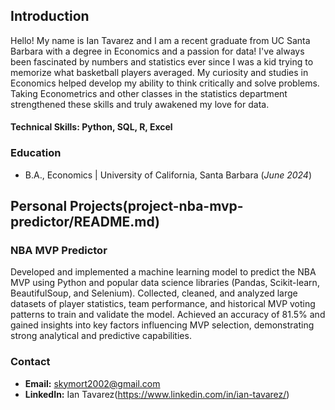 ## Introduction
Hello! My name is Ian Tavarez and I am a recent graduate from UC Santa Barbara with a degree in Economics and a passion for data! I've always been fascinated by numbers and statistics ever since I was a kid trying to memorize what basketball players averaged. My curiosity and studies in Economics helped develop my ability to think critically and solve problems. Taking Econometrics and other classes in the statistics department strengthened these skills and truly awakened my love for data. 

#### Technical Skills: Python, SQL, R, Excel

### Education 
- B.A., Economics | University of California, Santa Barbara (_June 2024_)

## Personal Projects(project-nba-mvp-predictor/README.md)
### NBA MVP Predictor


Developed and implemented a machine learning model to predict the NBA MVP using Python and popular data science libraries (Pandas, Scikit-learn, BeautifulSoup, and Selenium). Collected, cleaned, and analyzed large datasets of player statistics, team performance, and historical MVP voting patterns to train and validate the model. Achieved an accuracy of 81.5% and gained insights into key factors influencing MVP selection, demonstrating strong analytical and predictive capabilities.

### Contact
- **Email:** skymort2002@gmail.com
- **LinkedIn:** Ian Tavarez(https://www.linkedin.com/in/ian-tavarez/)

